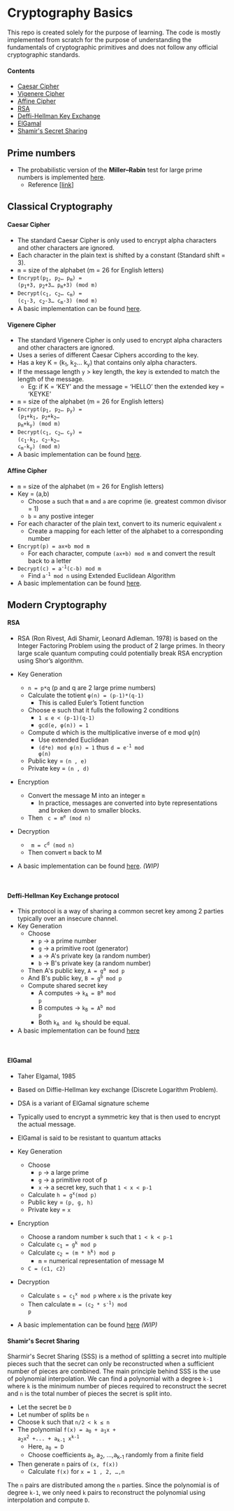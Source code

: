 # Cryptography Basics
This repo is created solely for the purpose of learning. The code is mostly implemented from scratch for the purpose 
of understanding the fundamentals of cryptographic primitives and does not follow any official cryptographic standards.

#### Contents
  - [Caesar Cipher](#item-1)
  - [Vigenere Cipher](#item-2)
  - [Affine Cipher](#item-3)
  - [RSA](#item-4)
  - [Deffi-Hellman Key Exchange](#item-5)
  - [ElGamal](#item-6)
  - [Shamir's Secret Sharing](#item-7)

## Prime numbers
- The probabilistic version of the **Miller–Rabin** test for large prime numbers is implemented [here](https://github.com/0xkzam/cryptography/blob/main/util/math.py).
  - Reference [[link](https://en.wikipedia.org/wiki/Miller%E2%80%93Rabin_primality_test#Miller%E2%80%93Rabin_test)]

## Classical Cryptography

<a id="item-1"></a>
#### Caesar Cipher
- The standard Caesar Cipher is only used to encrypt alpha characters and other characters are ignored.
- Each character in the plain text is shifted by a constant (Standard shift = 3).
- `m` = size of the alphabet (m = 26 for English letters)
- <code>Encrypt(p<sub>1</sub>, p<sub>2</sub>… p<sub>m</sub>) = (p<sub>1</sub>+3, p<sub>2</sub>+3… p<sub>m</sub>+3) (mod m)</code>
- <code>Decrypt(c<sub>1</sub>, c<sub>2</sub>… c<sub>m</sub>) = (c<sub>1</sub>-3, c<sub>2</sub>-3… c<sub>m</sub>-3) (mod m)</code>
- A basic implementation can be found [here](https://github.com/0xkzam/cryptography/blob/main/classical/Caesar.py).

<a id="item-2"></a>
#### Vigenere Cipher
- The standard Vigenere Cipher is only used to encrypt alpha characters and other characters are ignored.
- Uses a series of different Caesar Ciphers according to the key.
- Has a key K = (k<sub>1</sub>, k<sub>2</sub>... k<sub>y</sub>) that contains only alpha characters.
- If the message length `y` > key length, the key is extended to match the length of the message.
    - Eg: if K = ‘KEY’ and the message = ‘HELLO’ then the extended key = ‘KEYKE’
- `m` = size of the alphabet (m = 26 for English letters)
- <code>Encrypt(p<sub>1</sub>, p<sub>2</sub>… p<sub>y</sub>) = (p<sub>1</sub>+k<sub>1</sub>, p<sub>2</sub>+k<sub>2</sub>… p<sub>m</sub>+k<sub>y</sub>) (mod m)</code>
- <code>Decrypt(c<sub>1</sub>, c<sub>2</sub>… c<sub>y</sub>) = (c<sub>1</sub>-k<sub>1</sub>, c<sub>2</sub>-k<sub>2</sub>… c<sub>m</sub>-k<sub>y</sub>) (mod m)</code>
- A basic implementation can be found [here](https://github.com/0xkzam/cryptography/blob/main/classical/Vigenere.py).

<a id="item-3"></a>
#### Affine Cipher
- `m` = size of the alphabet (m = 26 for English letters)
- Key = (a,b) 
    - Choose `a` such that `m` and `a` are coprime (ie. greatest common divisor = 1)
    - `b` = any postive integer
- For each character of the plain text, convert to its numeric equivalent `x` 
    - Create a mapping for each letter of the alphabet to a corresponding number
- `Encrypt(p) = ax+b mod m`
    - For each character, compute `(ax+b) mod m` and convert the result back to a letter
- <code>Decrypt(c) = a<sup>-1</sup>(c-b) mod m</code>
    - Find <code>a<sup>-1</sup> mod n</code> using Extended Euclidean Algorithm 
- A basic implementation can be found [here](https://github.com/0xkzam/cryptography/blob/main/classical/Affine.py).


## Modern Cryptography

<a id="item-4"></a>
#### RSA

- RSA (Ron Rivest, Adi Shamir, Leonard Adleman. 1978) is based on the Integer Factoring Problem using the product of 2 
large primes. In theory large scale quantum computing could potentially break RSA encryption using Shor’s algorithm.

- Key Generation
  - `n = p*q` (p and q are 2 large prime numbers)
  - Calculate the totient `φ(n) = (p-1)*(q-1) `
    - This is called Euler’s Totient function
  - Choose e such that it fulls the following 2 conditions 
    - `1 ≤ e < (p-1)(q-1)`
    - `gcd(e, φ(n)) = 1`
  - Compute d which is the multiplicative inverse of e mod φ(n)
    - Use extended Euclidean
    - <code>(d*e) mod φ(n) = 1</code>  thus <code>d = e<sup>-1</sup> mod φ(n)</code> 
  - Public key = `(n , e)`
  - Private key = `(n , d)`

- Encryption
  - Convert the message M into an integer `m`
    - In practice, messages are converted into byte representations and broken down to smaller blocks.
  - Then <code> c = m<sup>e</sup> (mod n)</code> 

- Decryption
  - <code> m = c<sup>d</sup> (mod n)</code> 
  - Then convert `m` back to M

- A basic implementation can be found [here](https://github.com/0xkzam/cryptography/blob/main/modern/RSA.py). _(WIP)_
<br>

<a id="item-5"></a>
#### Deffi-Hellman Key Exchange protocol

- This protocol is a way of sharing a common secret key among 2 parties typically over an insecure channel.
- Key Generation
  - Choose 
    - `p` -> a prime number
    - `g` -> a primitive root (generator) 
    - `a` -> A's private key (a random number)
    - `b` -> B's private key (a random number)
  - Then A's public key, <code>A = g<sup>a</sup> mod p</code>
  - And B's public key, <code>B = g<sup>b</sup> mod p</code>
  - Compute shared secret key
    - A computes -> <code>k<sub>A</sub> = B<sup>a</sup> mod p</code>
    - B computes -> <code>k<sub>B</sub> = A<sup>b</sup> mod p</code>
    - Both <code>k<sub>A</sub> and k<sub>B</sub></code> should be equal.
- A basic implementation can be found [here](https://github.com/0xkzam/cryptography/blob/main/modern/DeffiHellman.py) 
<br>

<a id="item-6"></a>
#### ElGamal

- Taher Elgamal, 1985	
- Based on Diffie-Hellman key exchange (Discrete Logarithm Problem).
- DSA is a variant of ElGamal signature scheme
- Typically used to encrypt a symmetric key that is then used to encrypt the actual message.
- ElGamal is said to be resistant to quantum attacks

- Key Generation
  - Choose
    - `p` -> a large prime 
    - `g` -> a primitive root of p
    - `x` -> a secret key, such that `1 < x < p-1`
  - Calculate <code>h = g<sup>x</sup>(mod p)</code>
  - Public key = `(p, g, h)`
  - Private key = `x`
- Encryption
  - Choose a random number `k` such that `1 < k < p-1`
  - Calculate <code>c<sub>1</sub> = g<sup>k</sup> mod p</code>
  - Calculate <code>c<sub>2</sub> = (m * h<sup>k</sup>) mod p</code>
    - `m` = numerical representation of message M
  - `C = (c1, c2)`    
- Decryption
  - Calculate <code>s = c<sub>1</sub><sup>x</sup> mod p</code> where `x` is the private key
  - Then calculate <code>m = (c<sub>2</sub> * s<sup>-1</sup>) mod p</code>
- A basic implementation can be found [here](https://github.com/0xkzam/cryptography/blob/main/modern/ElGamal.py) _(WIP)_


<a id="item-7"></a>
#### Shamir's Secret Sharing 
Sharmir's Secret Sharing (SSS) is a method of splitting a secret into multiple pieces such that the secret can only be reconstructed when a sufficient number of pieces are combined. 
The main principle behind SSS is the use of polynomial interpolation. We can find a polynomial with a degree `k-1` where `k` is the minimum number of pieces required to reconstruct the secret and `n` is the total number of pieces the secret is split into.

- Let the secret be `D`
- Let number of splits be `n`
- Choose k such that `n/2 < k ≤ n`
- The polynomial <code>f(x) = a<sub>0</sub> + a<sub>1</sub>x + a<sub>2</sub>x<sup>2</sup> +... + a<sub>k-1</sub> x<sup>k-1</sup></code>
  - Here, <code>a<sub>0</sub> = D</code>
  - Choose coefficients a<sub>1</sub>, a<sub>2</sub>, ...,a<sub>k-1</sub> randomly from a finite field
- Then generate `n` pairs of `(x, f(x))`
  - Calculate `f(x)` for `x = 1 , 2, …,n`

The `n` pairs are distributed among the `n` parties. Since the polynomial is of degree `k-1`, we only need `k` pairs to reconstruct the polynomial using interpolation and compute `D`. 
